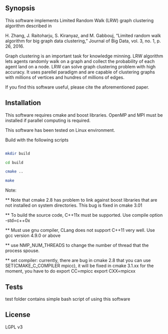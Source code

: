 ## Synopsis

This software implements Limited Random Walk (LRW) graph clustering algorithm described in 

H. Zhang, J. Raitoharju, S. Kiranyaz, and M. Gabbouj, “Limited random walk algorithm for big graph data clustering,” Journal of Big Data, vol. 3, no. 1, p. 26, 2016.

Graph clustering is an important task for knowledge minning. LRW algorithm lets agents randomly walk on a graph and collect the probability of each agent land on a node. LRW can solve graph clustering problem with high accuracy. It uses parellel paradigm and are capable of clustering graphs with millions of vertices and hundres of millions of edges.

If you find this software useful, please cite the aforementioned paper. 

## Installation

This software requires cmake and boost libraries. OpenMP and MPI must be installed if parallel computing is required.

This software has been tested on Linux environment. 

Build with the following scripts

```bash

mkdir build

cd build

cmake ..

make 

```


Note: 

** Note that cmake 2.8 has problem to link against boost libraries that are not installed on system directories. This bug is fixed in cmake 3.01

** To build the source code, C++11x must be supported. Use compile option
-std=c++0x

** Must use gnu compiler, CLang does not support C++11 very well. Use gcc version
4.9.0 or above


** use NMP_NUM_THREADS to change the number of thread that the process spouse. 

** set compiler: 
  currently, there are bug in cmake 2.8 that you can use SET(CMAKE_C_COMPILER mpicc), it will be fixed in cmake 3.1.xx for the moment, you have to do
  export CC=mpicc
  export CXX=mpicxx


## Tests

test folder contains simple bash script of using this software


## License

LGPL v3

